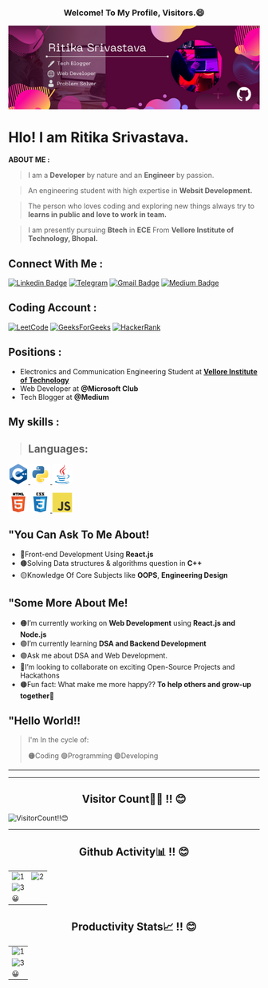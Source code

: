 <h3 align="center"> <p>Welcome! To My Profile, Visitors.😄</p> </h3>
<img align="center" src="glow.png">

# **Hlo! I am Ritika Srivastava.** 

**ABOUT ME :**

> I am a **Developer** by nature and an **Engineer**  by passion.

> An engineering student with high expertise in **Websit Development.**

> The person who loves coding and exploring new things always try to **learns in public and love to work in team.**

> I am presently pursuing **Btech** in **ECE** From **Vellore Institute of Technology, Bhopal.**


##  Connect With Me :
[![Linkedin Badge](https://img.shields.io/badge/-Ritika.Srivastava-blue?style=flatsquare&logo=Linkedin&logoColor=black&link=https://https://www.linkedin.com/in/ritika-srivastava-43b42920a/)](https://www.linkedin.com/in/ritika-srivastava-47b11b221/)
[![Telegram](https://img.shields.io/badge/-Telegram-blue?style=flat-square&logo=Telegram&logoColor=white)](https://t.me/Rits646)
[![Gmail Badge](https://img.shields.io/badge/-ritikasrivastava646@gmail.com-c14438?style=flatsquare&logo=Gmail&logoColor=black&link=mailto:ritikasrivastava646@gmail.com)](mailto:ritikasrivastava646@gmail.com)
[![Medium Badge](https://img.shields.io/badge/-@ritikasrivastava646-03a57a?style=&flat-square&labelColor=black&logo=Medium&link=https://medium.com/@ritikasrivastava646/)](https://medium.com/@ritikasrivastava646)
<!-- This is my coding profile accounts -->


## Coding Account :
[![LeetCode](https://img.shields.io/badge/-LeetCode-FFA116?style=flat-square&logo=LeetCode&logoColor=black)](https://leetcode.com/RITS321/)
[![GeeksForGeeks](https://img.shields.io/badge/-GeeksForGeeks-05CC47?style=flat-square&logo=GeeksForGeeks&logoColor=black)](https://auth.geeksforgeeks.org/user/ritikasrivastava646)
[![HackerRank](https://img.shields.io/badge/-HackerRank-2EC866?style=flat-square&logo=HackerRank&logoColor=black)](https://www.hackerrank.com/ritikasrivastav8?hr_r=1)
 

## Positions :
- Electronics and Communication Engineering Student at **[Vellore Institute of Technology](http://vitbhopal.ac.in/)**
- Web Developer at **@Microsoft Club**
- Tech Blogger at **@Medium**


## My skills :
> ##  **Languages:** 
<a href="https://www.w3schools.com/cpp/" target="_blank"> <img src="https://raw.githubusercontent.com/devicons/devicon/master/icons/cplusplus/cplusplus-original.svg" alt="cplusplus" width="40" height="40"/> </a> 
<a href="https://www.python.org" target="_blank"> <img src="https://raw.githubusercontent.com/devicons/devicon/master/icons/python/python-original.svg" alt="python" width="40" height="40"/> </a> 
<a href="https://www.java.com" target="_blank"> <img src="https://raw.githubusercontent.com/devicons/devicon/master/icons/java/java-original.svg" alt="java" width="40" height="40"/> </a><br>

<a href="https://www.w3.org/html/" target="_blank"> <img src="https://raw.githubusercontent.com/devicons/devicon/master/icons/html5/html5-original-wordmark.svg" alt="html5" width="40" height="40"/></a> 
<a href="https://www.w3schools.com/css/" target="_blank"> <img src="https://raw.githubusercontent.com/devicons/devicon/master/icons/css3/css3-original-wordmark.svg" alt="css3" width="40" height="40"/> </a><a href="https://developer.mozilla.org/en-US/docs/Web/JavaScript" target="_blank"> <img src="https://raw.githubusercontent.com/devicons/devicon/master/icons/javascript/javascript-original.svg" alt="javascript" width="40" height="40"/> </a> 


## **"You Can Ask To Me About!**
- 🔴Front-end Development Using **React.js**
- 🟤Solving Data structures & algorithms question in **C++**
- 🟡Knowledge Of Core Subjects like **OOPS**, **Engineering Design**

 
## **"Some More About Me!**
- 🟠I’m currently working on **Web Development** using **React.js and Node.js**
- 🟢I’m currently learning **DSA and Backend Development**
- 🟣Ask me about DSA and Web Development.
- 🔴I’m looking to collaborate on exciting Open-Source Projects and Hackathons
- 🟤Fun fact: What make me more happy?? **To help others and grow-up together👻**
 
 
 ## **"Hello World!!**

 > I'm In the cycle of:
 > 
 > 🟠Coding   🟢Programming  🟣Developing 

 ***
 
<hr>

<h2 align="center">Visitor Count👨‍💻 !! 😊</h2>
<p align="center">
  
  ![VisitorCount!!😊](https://profile-counter.glitch.me/{ritikasrv12}/count.svg) 
  
</p>

<hr
    
***
    
<h2 align="center">Github Activity📊 !! 😊 </h2>   
   
<table>
  <tr>
    <td><img src="https://github-readme-stats.vercel.app/api?username=ritikasrv12&theme=radical&show_icons=true"  display=block width=100% height=auto  alt="1" ></td>
    <td><img src="https://github-readme-stats.vercel.app/api/top-langs/?username=ritikasrv12&theme=radical&layout=compact&hide=Jupyter%20Notebook"  display=block width=100% height=auto  alt="2" ></td>
   </tr> 
  <tr><td><img src="https://github-readme-streak-stats.herokuapp.com/?user=ritikasrv12&theme=tokyonight"  display=block width=100% height=auto alt="3" ></td></tr>
   <tr><td>😀</td></tr>
</table>
    
    
 <h2 align="center">Productivity Stats📈 !! 😊</h2>
 
 <table>
  <tr>
    <td><img src="https://github-profile-summary-cards.vercel.app/api/cards/profile-details?username=ritikasrv12&theme=monokai"  display=block width=100% height=auto  alt="1" >   </td>
  </tr> 
   
 <tr>
   <td><img src="https://activity-graph.herokuapp.com/graph?username=ritikasrv12&bg_color=1a1b27&color=be90f2&line=638fda&point=35aea1&area=true"  display=block width=100% height=auto alt="3" ></td>
  </td>
  </tr>
  <tr><td>😀</td></tr>
</table>
